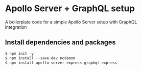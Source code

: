 # Apollo Server + GraphQL setup

A boilerplate code for a simple Apollo Server setup with GraphQL integration

## Install dependencies and packages

```javascript
$ npm init -y
$ npm install --save-dev nodemon
$ npm install apollo-server-express graphql express
```
